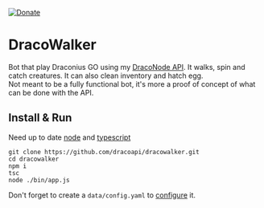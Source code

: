 [![Donate](https://img.shields.io/badge/Donate-PayPal-green.svg)](https://www.paypal.me/niicodev)

# DracoWalker
Bot that play Draconius GO using my [DracoNode API](https://github.com/dracoapi/nodedracoapi).
It walks, spin and catch creatures. It can also clean inventory and hatch egg.  
Not meant to be a fully functional bot, it's more a proof of concept of what can be done with the API.


## Install & Run

Need up to date [node](https://nodejs.org) and [typescript](https://typescriptlang.org)

```
git clone https://github.com/dracoapi/dracowalker.git
cd dracowalker
npm i
tsc
node ./bin/app.js
```

Don't forget to create a `data/config.yaml` to [configure](https://github.com/dracoapi/dracowalker/wiki/config) it.


